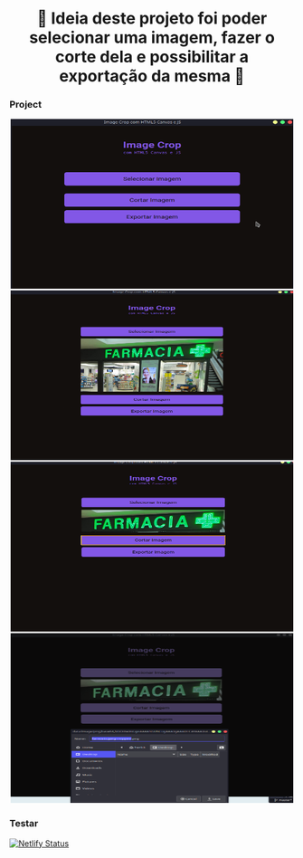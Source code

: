<h1 align="center">
  🚀️ Ideia deste projeto foi poder selecionar uma imagem, fazer o corte dela e possibilitar a exportação da mesma 🚀️
</h1>

### Project


<div align="center"> 
  <img alt="projeto" src="./.github/project.png" width="500px" height="300px" />
  <img alt="projeto" src="./.github/imagem.png" width="500px" height="300px"/>
  <img alt="projeto" src="./.github/Corte.png" width="500px" height="300px"/>
  <img alt="projeto" src="./.github/Export.png" width="500px" height="300px"/>
</div>

### Testar

[![Netlify Status](https://api.netlify.com/api/v1/badges/46deacd7-cc31-4cd4-9232-fc34088e4c7c/deploy-status)](https://purejsprojects.netlify.app/imagemanipulator/)